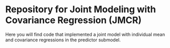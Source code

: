 # Repository for Joint Modeling with Covariance Regression (JMCR)
Here you will find code that implemented a joint model with individual mean and covariance regressions in the predictor submodel. 
